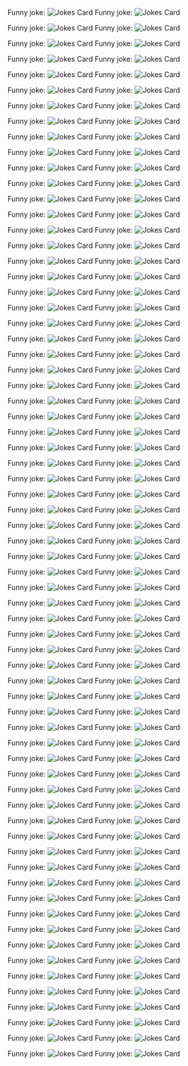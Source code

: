 Funny joke: ![Jokes Card](https://readme-jokes.vercel.app/api)
Funny joke: ![Jokes Card](https://readme-jokes.vercel.app/api)

Funny joke: ![Jokes Card](https://readme-jokes.vercel.app/api)
Funny joke: ![Jokes Card](https://readme-jokes.vercel.app/api)

Funny joke: ![Jokes Card](https://readme-jokes.vercel.app/api)
Funny joke: ![Jokes Card](https://readme-jokes.vercel.app/api)

Funny joke: ![Jokes Card](https://readme-jokes.vercel.app/api)
Funny joke: ![Jokes Card](https://readme-jokes.vercel.app/api)

Funny joke: ![Jokes Card](https://readme-jokes.vercel.app/api)
Funny joke: ![Jokes Card](https://readme-jokes.vercel.app/api)

Funny joke: ![Jokes Card](https://readme-jokes.vercel.app/api)
Funny joke: ![Jokes Card](https://readme-jokes.vercel.app/api)

Funny joke: ![Jokes Card](https://readme-jokes.vercel.app/api)
Funny joke: ![Jokes Card](https://readme-jokes.vercel.app/api)

Funny joke: ![Jokes Card](https://readme-jokes.vercel.app/api)
Funny joke: ![Jokes Card](https://readme-jokes.vercel.app/api)

Funny joke: ![Jokes Card](https://readme-jokes.vercel.app/api)
Funny joke: ![Jokes Card](https://readme-jokes.vercel.app/api)

Funny joke: ![Jokes Card](https://readme-jokes.vercel.app/api)
Funny joke: ![Jokes Card](https://readme-jokes.vercel.app/api)

Funny joke: ![Jokes Card](https://readme-jokes.vercel.app/api)
Funny joke: ![Jokes Card](https://readme-jokes.vercel.app/api)

Funny joke: ![Jokes Card](https://readme-jokes.vercel.app/api)
Funny joke: ![Jokes Card](https://readme-jokes.vercel.app/api)

Funny joke: ![Jokes Card](https://readme-jokes.vercel.app/api)
Funny joke: ![Jokes Card](https://readme-jokes.vercel.app/api)

Funny joke: ![Jokes Card](https://readme-jokes.vercel.app/api)
Funny joke: ![Jokes Card](https://readme-jokes.vercel.app/api)

Funny joke: ![Jokes Card](https://readme-jokes.vercel.app/api)
Funny joke: ![Jokes Card](https://readme-jokes.vercel.app/api)

Funny joke: ![Jokes Card](https://readme-jokes.vercel.app/api)
Funny joke: ![Jokes Card](https://readme-jokes.vercel.app/api)

Funny joke: ![Jokes Card](https://readme-jokes.vercel.app/api)
Funny joke: ![Jokes Card](https://readme-jokes.vercel.app/api)

Funny joke: ![Jokes Card](https://readme-jokes.vercel.app/api)
Funny joke: ![Jokes Card](https://readme-jokes.vercel.app/api)

Funny joke: ![Jokes Card](https://readme-jokes.vercel.app/api)
Funny joke: ![Jokes Card](https://readme-jokes.vercel.app/api)

Funny joke: ![Jokes Card](https://readme-jokes.vercel.app/api)
Funny joke: ![Jokes Card](https://readme-jokes.vercel.app/api)

Funny joke: ![Jokes Card](https://readme-jokes.vercel.app/api)
Funny joke: ![Jokes Card](https://readme-jokes.vercel.app/api)

Funny joke: ![Jokes Card](https://readme-jokes.vercel.app/api)
Funny joke: ![Jokes Card](https://readme-jokes.vercel.app/api)

Funny joke: ![Jokes Card](https://readme-jokes.vercel.app/api)
Funny joke: ![Jokes Card](https://readme-jokes.vercel.app/api)

Funny joke: ![Jokes Card](https://readme-jokes.vercel.app/api)
Funny joke: ![Jokes Card](https://readme-jokes.vercel.app/api)

Funny joke: ![Jokes Card](https://readme-jokes.vercel.app/api)
Funny joke: ![Jokes Card](https://readme-jokes.vercel.app/api)

Funny joke: ![Jokes Card](https://readme-jokes.vercel.app/api)
Funny joke: ![Jokes Card](https://readme-jokes.vercel.app/api)

Funny joke: ![Jokes Card](https://readme-jokes.vercel.app/api)
Funny joke: ![Jokes Card](https://readme-jokes.vercel.app/api)

Funny joke: ![Jokes Card](https://readme-jokes.vercel.app/api)
Funny joke: ![Jokes Card](https://readme-jokes.vercel.app/api)

Funny joke: ![Jokes Card](https://readme-jokes.vercel.app/api)
Funny joke: ![Jokes Card](https://readme-jokes.vercel.app/api)

Funny joke: ![Jokes Card](https://readme-jokes.vercel.app/api)
Funny joke: ![Jokes Card](https://readme-jokes.vercel.app/api)

Funny joke: ![Jokes Card](https://readme-jokes.vercel.app/api)
Funny joke: ![Jokes Card](https://readme-jokes.vercel.app/api)

Funny joke: ![Jokes Card](https://readme-jokes.vercel.app/api)
Funny joke: ![Jokes Card](https://readme-jokes.vercel.app/api)

Funny joke: ![Jokes Card](https://readme-jokes.vercel.app/api)
Funny joke: ![Jokes Card](https://readme-jokes.vercel.app/api)

Funny joke: ![Jokes Card](https://readme-jokes.vercel.app/api)
Funny joke: ![Jokes Card](https://readme-jokes.vercel.app/api)

Funny joke: ![Jokes Card](https://readme-jokes.vercel.app/api)
Funny joke: ![Jokes Card](https://readme-jokes.vercel.app/api)

Funny joke: ![Jokes Card](https://readme-jokes.vercel.app/api)
Funny joke: ![Jokes Card](https://readme-jokes.vercel.app/api)

Funny joke: ![Jokes Card](https://readme-jokes.vercel.app/api)
Funny joke: ![Jokes Card](https://readme-jokes.vercel.app/api)

Funny joke: ![Jokes Card](https://readme-jokes.vercel.app/api)
Funny joke: ![Jokes Card](https://readme-jokes.vercel.app/api)

Funny joke: ![Jokes Card](https://readme-jokes.vercel.app/api)
Funny joke: ![Jokes Card](https://readme-jokes.vercel.app/api)

Funny joke: ![Jokes Card](https://readme-jokes.vercel.app/api)
Funny joke: ![Jokes Card](https://readme-jokes.vercel.app/api)

Funny joke: ![Jokes Card](https://readme-jokes.vercel.app/api)
Funny joke: ![Jokes Card](https://readme-jokes.vercel.app/api)

Funny joke: ![Jokes Card](https://readme-jokes.vercel.app/api)
Funny joke: ![Jokes Card](https://readme-jokes.vercel.app/api)

Funny joke: ![Jokes Card](https://readme-jokes.vercel.app/api)
Funny joke: ![Jokes Card](https://readme-jokes.vercel.app/api)

Funny joke: ![Jokes Card](https://readme-jokes.vercel.app/api)
Funny joke: ![Jokes Card](https://readme-jokes.vercel.app/api)

Funny joke: ![Jokes Card](https://readme-jokes.vercel.app/api)
Funny joke: ![Jokes Card](https://readme-jokes.vercel.app/api)

Funny joke: ![Jokes Card](https://readme-jokes.vercel.app/api)
Funny joke: ![Jokes Card](https://readme-jokes.vercel.app/api)

Funny joke: ![Jokes Card](https://readme-jokes.vercel.app/api)
Funny joke: ![Jokes Card](https://readme-jokes.vercel.app/api)

Funny joke: ![Jokes Card](https://readme-jokes.vercel.app/api)
Funny joke: ![Jokes Card](https://readme-jokes.vercel.app/api)

Funny joke: ![Jokes Card](https://readme-jokes.vercel.app/api)
Funny joke: ![Jokes Card](https://readme-jokes.vercel.app/api)

Funny joke: ![Jokes Card](https://readme-jokes.vercel.app/api)
Funny joke: ![Jokes Card](https://readme-jokes.vercel.app/api)

Funny joke: ![Jokes Card](https://readme-jokes.vercel.app/api)
Funny joke: ![Jokes Card](https://readme-jokes.vercel.app/api)

Funny joke: ![Jokes Card](https://readme-jokes.vercel.app/api)
Funny joke: ![Jokes Card](https://readme-jokes.vercel.app/api)

Funny joke: ![Jokes Card](https://readme-jokes.vercel.app/api)
Funny joke: ![Jokes Card](https://readme-jokes.vercel.app/api)

Funny joke: ![Jokes Card](https://readme-jokes.vercel.app/api)
Funny joke: ![Jokes Card](https://readme-jokes.vercel.app/api)

Funny joke: ![Jokes Card](https://readme-jokes.vercel.app/api)
Funny joke: ![Jokes Card](https://readme-jokes.vercel.app/api)

Funny joke: ![Jokes Card](https://readme-jokes.vercel.app/api)
Funny joke: ![Jokes Card](https://readme-jokes.vercel.app/api)

Funny joke: ![Jokes Card](https://readme-jokes.vercel.app/api)
Funny joke: ![Jokes Card](https://readme-jokes.vercel.app/api)

Funny joke: ![Jokes Card](https://readme-jokes.vercel.app/api)
Funny joke: ![Jokes Card](https://readme-jokes.vercel.app/api)

Funny joke: ![Jokes Card](https://readme-jokes.vercel.app/api)
Funny joke: ![Jokes Card](https://readme-jokes.vercel.app/api)

Funny joke: ![Jokes Card](https://readme-jokes.vercel.app/api)
Funny joke: ![Jokes Card](https://readme-jokes.vercel.app/api)

Funny joke: ![Jokes Card](https://readme-jokes.vercel.app/api)
Funny joke: ![Jokes Card](https://readme-jokes.vercel.app/api)

Funny joke: ![Jokes Card](https://readme-jokes.vercel.app/api)
Funny joke: ![Jokes Card](https://readme-jokes.vercel.app/api)

Funny joke: ![Jokes Card](https://readme-jokes.vercel.app/api)
Funny joke: ![Jokes Card](https://readme-jokes.vercel.app/api)

Funny joke: ![Jokes Card](https://readme-jokes.vercel.app/api)
Funny joke: ![Jokes Card](https://readme-jokes.vercel.app/api)

Funny joke: ![Jokes Card](https://readme-jokes.vercel.app/api)
Funny joke: ![Jokes Card](https://readme-jokes.vercel.app/api)

Funny joke: ![Jokes Card](https://readme-jokes.vercel.app/api)
Funny joke: ![Jokes Card](https://readme-jokes.vercel.app/api)

Funny joke: ![Jokes Card](https://readme-jokes.vercel.app/api)
Funny joke: ![Jokes Card](https://readme-jokes.vercel.app/api)

Funny joke: ![Jokes Card](https://readme-jokes.vercel.app/api)
Funny joke: ![Jokes Card](https://readme-jokes.vercel.app/api)


